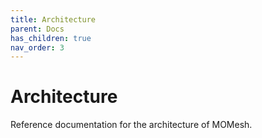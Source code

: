 ```yaml
---
title: Architecture
parent: Docs
has_children: true
nav_order: 3
---
```


# Architecture

Reference documentation for the architecture of MOMesh.
